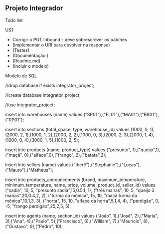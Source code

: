 ## Projeto Integrador

Todo list

US1
- Corrigir o PUT Inbound - deve sobrescrever os batches
- (Implementar o URI para devolver na response)
- (Testes)
- (Documentação )
- (Readme.md)
- (Incluir o modelo)

Modelo de SQL

//drop database if exists integrator_project;

//create database integrator_project;

//use integrator_project;

insert into warehouses (name) values ("SP01"),("FL01"),("MA01"),("BR01"),("RP01");

insert into sections (total_space, type, warehouse_id) values (1000, 0, 1),(2000, 2, 1),(1000, 1, 2),(2000, 2, 2),(1000, 0, 3),(2000, 2, 3),(2000, 1, 4),(1000, 0, 4),(3000, 1, 5),(1000, 2, 5);

insert into products (name, product_type) values ("presunto", 1),("queijo",1),("maçã", 0),("alface",0),("frango", 2),("batata",2);

insert into sellers (name) values ("Iberê"),("Stephanie"),("Lucas"),("Mauro"),("Matheus");

insert into products_announcements (brand, maximum_temperature, minimum_temperature, name, price, volume, product_id, seller_id) values 
("sadia", 10, 5, "presunto sadia",15,0.5,1, 1),
("três marias", 10, 5, "queijo 3 marias",20,0.4,2, 2),
("turma da mônica", 15, 10, "maçã turma da mônica",10,1,3, 3),
("horta", 15, 10, "alface da horta",5,1,4, 4),
("perdigão", 0, -5, "frango perdigão",25,2,5, 5);

insert into agents (name, section_id) values ("João", 1),("José", 2),("Maria", 3),("Ana", 4),("Paulo", 5),("Francisco", 6),("William", 7),("Maurício", 8),("Gustavo", 9),("Pedro", 10);



